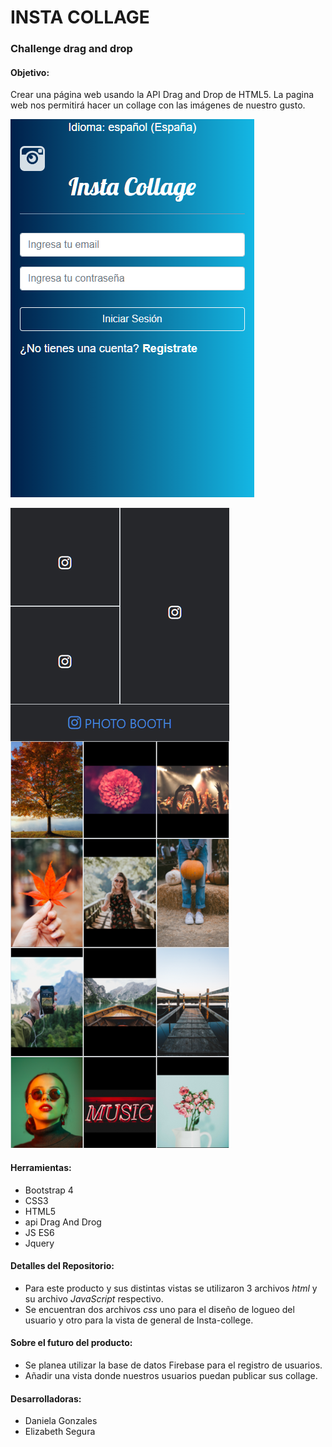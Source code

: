 # INSTA COLLAGE

### Challenge drag and drop
#### Objetivo:
Crear una página web usando la API Drag and Drop de HTML5.
La pagina web nos permitirá hacer un collage con las imágenes de nuestro gusto.

![Sin titulo](assets/docs/1.png)

![Sin titulo](assets/docs/2.png)

#### Herramientas:
- Bootstrap 4
- CSS3
- HTML5
- api Drag And Drog
- JS ES6
- Jquery

#### Detalles del Repositorio:
- Para este producto y sus distintas vistas se utilizaron 3 archivos *html* y su archivo *JavaScript* respectivo.
- Se encuentran dos archivos *css* uno para el diseño de logueo del usuario y otro para la vista de general de Insta-college.

#### Sobre el futuro del producto:
- Se planea utilizar  la base de datos Firebase para el registro de usuarios.
- Añadir una vista donde nuestros usuarios puedan publicar sus collage. 

#### Desarrolladoras:
- Daniela Gonzales  
- Elizabeth Segura
